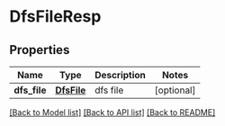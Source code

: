 # DfsFileResp

## Properties
Name | Type | Description | Notes
------------ | ------------- | ------------- | -------------
**dfs_file** | [**DfsFile**](DfsFile.md) | dfs file | [optional] 

[[Back to Model list]](../README.md#documentation-for-models) [[Back to API list]](../README.md#documentation-for-api-endpoints) [[Back to README]](../README.md)


